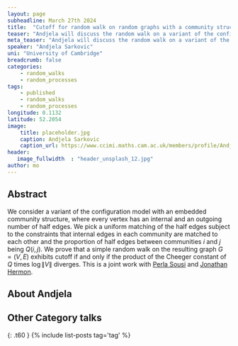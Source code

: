 ```yaml
---
layout: page
subheadline: March 27th 2024
title:  "Cutoff for random walk on random graphs with a community structure"
teaser: "Andjela will discuss the random walk on a variant of the configuration with a community structure. She will prove results on whether this walk displays a cut-off phenomenon. This is a joint work with Perla Sousi and Jonathan Hermon. "
meta_teaser: "Andjela will discuss the random walk on a variant of the configuration with a community structure. She will prove results on whether this walk displays a cut-off phenomenon. This is a joint work with Perla Sousi and Jonathan Hermon. "
speaker: "Andjela Sarkovic"
uni: "University of Cambridge"
breadcrumb: false
categories:
    - random_walks
    - random_processes
tags:
    - published
    - random_walks
    - random_processes
longitude: 0.1132
latitude: 52.2054 
image:
    title: placeholder.jpg
    caption: Andjela Sarkovic
    caption_url: https://www.ccimi.maths.cam.ac.uk/members/profile/Andjela%20Sarkovic/
header:
   image_fullwidth  : "header_unsplash_12.jpg"
author: mo
---
```


## Abstract

We consider a variant of the configuration model with an embedded community structure, where every vertex has an internal and an outgoing number of half edges. We pick a uniform matching of the half edges subject to the constraints that internal edges in each community are matched to each other and the proportion of half edges between communities $i$ and $j$ being $Q(i,j)$. We prove that a simple random walk on the resulting graph $G=(V,E)$ exhibits cutoff if and only if the product of the Cheeger constant of $Q$ times $\log\|V\|$ diverges. This is a joint work with [Perla Sousi](http://www.statslab.cam.ac.uk/~ps422/) and [Jonathan Hermon](https://personal.math.ubc.ca/~jhermon/).

## About Andjela


## Other Category talks
{: .t60 }
{% include list-posts tag='tag' %}
